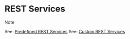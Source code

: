 # REST Services

> [!NOTE]
> See: [Predefined REST Services](/docs/Services/Predefined%20REST%20services)
> See: [Custom REST Services](/docs/Services/Custom%20REST%20services)